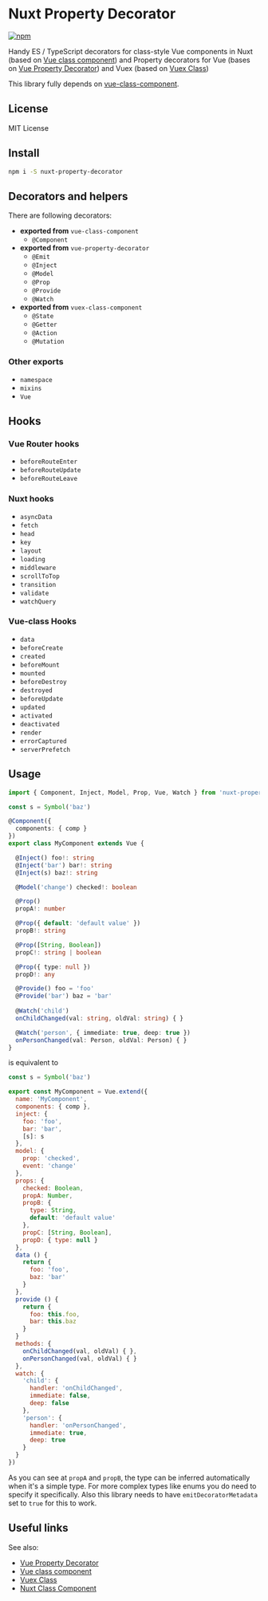 # Nuxt Property Decorator

[![npm](https://img.shields.io/npm/v/nuxt-property-decorator.svg)](https://www.npmjs.com/package/nuxt-property-decorator)

Handy ES / TypeScript decorators for class-style Vue components in Nuxt (based on [Vue class component](https://github.com/vuejs/vue-class-component)) and Property decorators for Vue (bases on [Vue Property Decorator](https://github.com/kaorun343/vue-property-decorator)) and Vuex (based on [Vuex Class](https://github.com/ktsn/vuex-class/)) 

This library fully depends on [vue-class-component](https://github.com/vuejs/vue-class-component).

## License

MIT License

## Install

```bash
npm i -S nuxt-property-decorator
```

## Decorators and helpers

There are following decorators:

* **exported from** `vue-class-component`
  * `@Component` 
* **exported from** `vue-property-decorator` 
  * `@Emit`
  * `@Inject`
  * `@Model`
  * `@Prop`
  * `@Provide`
  * `@Watch`
* **exported from** `vuex-class-component` 
  * `@State`
  * `@Getter`
  * `@Action`
  * `@Mutation`

### Other exports
* `namespace `
* `mixins`
* `Vue`

## Hooks

### Vue Router hooks
  * `beforeRouteEnter`
  * `beforeRouteUpdate`
  * `beforeRouteLeave`

### Nuxt hooks
  * `asyncData`
  * `fetch`
  * `head`
  * `key`
  * `layout`
  * `loading`
  * `middleware`
  * `scrollToTop`
  * `transition`
  * `validate`
  * `watchQuery`
###  Vue-class Hooks
  * `data`
  * `beforeCreate`
  * `created`
  * `beforeMount`
  * `mounted`
  * `beforeDestroy`
  * `destroyed`
  * `beforeUpdate`
  * `updated`
  * `activated`
  * `deactivated`
  * `render`
  * `errorCaptured`
  * `serverPrefetch`
  
## Usage

```typescript
import { Component, Inject, Model, Prop, Vue, Watch } from 'nuxt-property-decorator'

const s = Symbol('baz')

@Component({
  components: { comp }
})
export class MyComponent extends Vue {

  @Inject() foo!: string
  @Inject('bar') bar!: string
  @Inject(s) baz!: string

  @Model('change') checked!: boolean

  @Prop()
  propA!: number

  @Prop({ default: 'default value' })
  propB!: string

  @Prop([String, Boolean])
  propC!: string | boolean

  @Prop({ type: null })
  propD!: any

  @Provide() foo = 'foo'
  @Provide('bar') baz = 'bar'
 
  @Watch('child')
  onChildChanged(val: string, oldVal: string) { }

  @Watch('person', { immediate: true, deep: true })
  onPersonChanged(val: Person, oldVal: Person) { }
}

```

is equivalent to

```js
const s = Symbol('baz')

export const MyComponent = Vue.extend({
  name: 'MyComponent',
  components: { comp },
  inject: {
    foo: 'foo',
    bar: 'bar',
    [s]: s
  },
  model: {
    prop: 'checked',
    event: 'change'
  },
  props: {
    checked: Boolean,
    propA: Number,
    propB: {
      type: String,
      default: 'default value'
    },
    propC: [String, Boolean],
    propD: { type: null }
  },
  data () {
    return {
      foo: 'foo',
      baz: 'bar'
    }
  },
  provide () {
    return {
      foo: this.foo,
      bar: this.baz
    }
  }
  methods: {
    onChildChanged(val, oldVal) { },
    onPersonChanged(val, oldVal) { }
  },
  watch: {
    'child': {
      handler: 'onChildChanged',
      immediate: false,
      deep: false
    },
    'person': {
      handler: 'onPersonChanged',
      immediate: true,
      deep: true
    }
  }
})
```

As you can see at `propA` and `propB`, the type can be inferred automatically when it's a simple type. For more complex types like enums you do need to specify it specifically.
Also this library needs to have `emitDecoratorMetadata` set to `true` for this to work.

## Useful links

See also:

* [Vue Property Decorator](https://github.com/kaorun343/vue-property-decorator)
* [Vue class component](https://github.com/vuejs/vue-class-component)
* [Vuex Class](https://github.com/ktsn/vuex-class/)
* [Nuxt Class Component](https://github.com/nuxt-community/nuxt-class-component)
